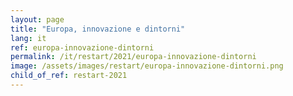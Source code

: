 ```yaml
---
layout: page
title: "Europa, innovazione e dintorni"
lang: it
ref: europa-innovazione-dintorni
permalink: /it/restart/2021/europa-innovazione-dintorni
image: /assets/images/restart/europa-innovazione-dintorni.png
child_of_ref: restart-2021
---
```

